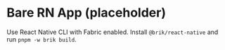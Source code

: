 # Bare RN App (placeholder)

Use React Native CLI with Fabric enabled. Install `@brik/react-native` and run `pnpm -w brik build`.




